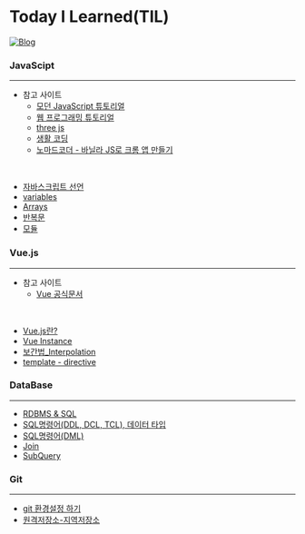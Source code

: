 # Today I Learned(TIL)
[![Blog](https://img.shields.io/badge/Blog-jmlee9707.velog-blueviolet.svg)](https://velog.io/@jmlee9707)

### JavaScipt
---
* 참고 사이트
    * [모던 JavaScript 튜토리얼](https://ko.javascript.info/)
    * [웹 프로그래밍 튜토리얼](https://poiemaweb.com/)
    * [three js](https://threejs.org/)
    * [생활 코딩](https://opentutorials.org/course/743)
    * [노마드코더 - 바닐라 JS로 크롬 앱 만들기](https://nomadcoders.co/javascript-for-beginners)

<br>

* [자바스크립트 선언](https://github.com/jmlee9707/TIL/blob/main/JavaScript/%EC%9E%90%EB%B0%94%EC%8A%A4%ED%81%AC%EB%A6%BD%ED%8A%B8_%EC%84%A0%EC%96%B8.md)
* [variables](https://github.com/jmlee9707/TIL/blob/main/JavaScript/%EB%B3%80%EC%88%98.md)
* [Arrays]()
* [반복문](https://github.com/jmlee9707/TIL/blob/main/JavaScript/%EB%B0%98%EB%B3%B5%EB%AC%B8.md)
* [모듈](https://github.com/jmlee9707/TIL/blob/main/JavaScript/%EB%AA%A8%EB%93%88.md)

### Vue.js
---
* 참고 사이트
    * [Vue 공식문서](https://kr.vuejs.org/)
<br>

* [Vue.js란?](https://github.com/jmlee9707/TIL/blob/main/Vue.js/Vue.js%EB%9E%80%3F.md)
* [Vue Instance](https://github.com/jmlee9707/TIL/blob/main/Vue.js/Vue_Instance.md)
* [보간법_Interpolation](https://github.com/jmlee9707/TIL/blob/main/Vue.js/%EB%B3%B4%EA%B0%84%EB%B2%95_Interpolation.md)
* [template - directive]()


### DataBase
---
* [RDBMS & SQL](https://github.com/jmlee9707/TIL/blob/main/DataBase/RDBMS_SQL.md)
* [SQL명령어(DDL, DCL, TCL), 데이터 타입](https://github.com/jmlee9707/TIL/blob/main/DataBase/SQL%EB%AA%85%EB%A0%B9%EC%96%B4_%EB%8D%B0%EC%9D%B4%ED%84%B0%20%ED%83%80%EC%9E%85.md)
* [SQL명령어(DML)](https://github.com/jmlee9707/TIL/blob/main/DataBase/SQL%EB%AA%85%EB%A0%B9%EC%96%B4_DML.md)
* [Join](https://github.com/jmlee9707/TIL/blob/main/DataBase/Join.md)
* [SubQuery](https://github.com/jmlee9707/TIL/blob/main/DataBase/SubQuery.md)
<!-- ### Spring Framework
---
* Spring?

### Vue
--- -->

### Git
---
* [git 환경설정 하기](https://github.com/jmlee9707/TIL/blob/main/Git/01.%EA%B9%83_%ED%99%98%EA%B2%BD%EC%84%A4%EC%A0%95%ED%95%98%EA%B8%B0.md)
* [원격저장소-지역저장소](https://github.com/jmlee9707/TIL/blob/main/Git/02.%EC%9B%90%EA%B2%A9%EC%A0%80%EC%9E%A5%EC%86%8C-%EC%A7%80%EC%97%AD%EC%A0%80%EC%9E%A5%EC%86%8C.md)
